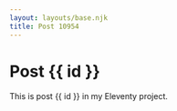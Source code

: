 ```yaml
---
layout: layouts/base.njk
title: Post 10954
---
```


# Post {{ id }}

This is post {{ id }} in my Eleventy project.
